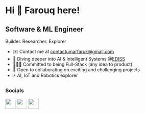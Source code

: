 Hi 👋 Farouq here!
============================

Software & ML Engineer
-----------------

Builder. Researcher. Explorer

* ✉️	Contact me at [contactumarfaruk@gmail.com](mailto:contactumarfaruk@gmail.com)
* 🧠	Diving deeper into AI & Intelligent Systems @[EDISS](https://master-ediss.eu)
* 👨🏽‍💻	Committed to being Full-Stack (any idea to product)
* 🤝	Open to collaborating on exciting and challenging projects
* ⚡	AI, IoT and Robotics explorer

### Socials

<p align="left">
<a href="https://www.twitter.com/ufakz" target="_blank" rel="noreferrer"><img src="https://raw.githubusercontent.com/danielcranney/readme-generator/main/public/icons/socials/twitter.svg" width="32" height="32" /></a>
<a href="https://www.github.com/farouqu" target="_blank" rel="noreferrer"><img src="https://raw.githubusercontent.com/danielcranney/readme-generator/main/public/icons/socials/github.svg" width="32" height="32" /></a>
<a href="https://www.linkedin.com/in/ufakz" target="_blank" rel="noreferrer"><img src="https://raw.githubusercontent.com/danielcranney/readme-generator/main/public/icons/socials/linkedin.svg" width="32" height="32" /></a>
</p>
